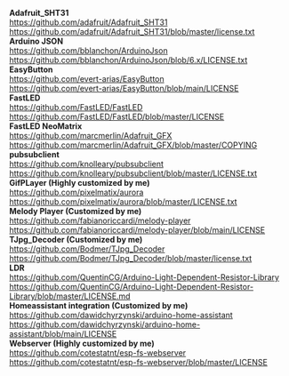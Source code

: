 **Adafruit_SHT31**  
https://github.com/adafruit/Adafruit_SHT31  
https://github.com/adafruit/Adafruit_SHT31/blob/master/license.txt  
**Arduino JSON**  
https://github.com/bblanchon/ArduinoJson  
https://github.com/bblanchon/ArduinoJson/blob/6.x/LICENSE.txt  
**EasyButton**  
https://github.com/evert-arias/EasyButton  
https://github.com/evert-arias/EasyButton/blob/main/LICENSE  
**FastLED**  
https://github.com/FastLED/FastLED  
https://github.com/FastLED/FastLED/blob/master/LICENSE  
**FastLED NeoMatrix**  
https://github.com/marcmerlin/Adafruit_GFX  
https://github.com/marcmerlin/Adafruit_GFX/blob/master/COPYING  
**pubsubclient**  
https://github.com/knolleary/pubsubclient  
https://github.com/knolleary/pubsubclient/blob/master/LICENSE.txt   
**GifPLayer (Highly customized by me)**  
https://github.com/pixelmatix/aurora  
https://github.com/pixelmatix/aurora/blob/master/LICENSE.txt  
**Melody Player (Customized by me)**  
https://github.com/fabianoriccardi/melody-player  
https://github.com/fabianoriccardi/melody-player/blob/main/LICENSE  
**TJpg_Decoder (Customized by me)**  
https://github.com/Bodmer/TJpg_Decoder  
https://github.com/Bodmer/TJpg_Decoder/blob/master/license.txt  
**LDR**  
https://github.com/QuentinCG/Arduino-Light-Dependent-Resistor-Library  
https://github.com/QuentinCG/Arduino-Light-Dependent-Resistor-Library/blob/master/LICENSE.md  
**Homeassistant integration (Customized by me)**  
https://github.com/dawidchyrzynski/arduino-home-assistant  
https://github.com/dawidchyrzynski/arduino-home-assistant/blob/main/LICENSE  
**Webserver (Highly customized by me)**  
https://github.com/cotestatnt/esp-fs-webserver  
https://github.com/cotestatnt/esp-fs-webserver/blob/master/LICENSE  
